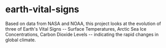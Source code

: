 # earth-vital-signs
Based on data from NASA and NOAA, this project looks at the evolution of three of Earth's Vital Signs -- Surface Temperatures, Arctic Sea Ice Concentrations, Carbon Dioxide Levels -- indicating the rapid changes in global climate.
